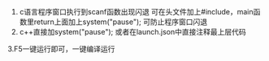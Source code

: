 1. c语言程序窗口执行到scanf函数出现闪退
可在头文件加上#include<stdlib>，main函数里return上面加上system("pause");  可防止程序窗口闪退
2. c++直接加system("pause");
或者在launch.json中直接注释最上层代码

3.F5一键运行即可，一键编译运行
